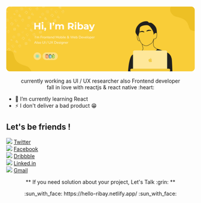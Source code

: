 <p align="center"><img src="Bayu Header 2.png" width="800px" /></p>

<p align="center">currently working as UI / UX researcher also Frontend developer<br/>
fall in love with reactjs & react native :heart:</p>

- 🌱 I’m currently learning React
- ⚡ I don't deliver a bad product :grin:

## Let's be friends !
<img src="https://img.icons8.com/dusk/64/000000/twitter.png" width="20"/>   [Twitter](https://twitter.com/rbayuokt) <br/>
<img src="https://img.icons8.com/dusk/64/000000/facebook.png" width="20"/>   [Facebook](https://www.facebook.com/RizkybayuCheater) <br/>
<img src="https://img.icons8.com/dusk/64/000000/dribbble.png" width="20"/>   [Dribbble](https://dribbble.com/rbayuokt_) <br/>
<img src="https://img.icons8.com/dusk/64/000000/linkedin.png" width="20"/>   [Linked.in](http://linked.in/rbayuokt) <br/>
<img src="https://img.icons8.com/dusk/64/000000/gmail.png" width="20"/>  [Gmail](mailto:rizkybayuoktavian?subject=Let's%20Talk)

<p align="center"> ** If you need solution about your project, Let's Talk :grin: ** </p>
<p align="center">:sun_with_face:  https://hello-ribay.netlify.app/ :sun_with_face: </p>
